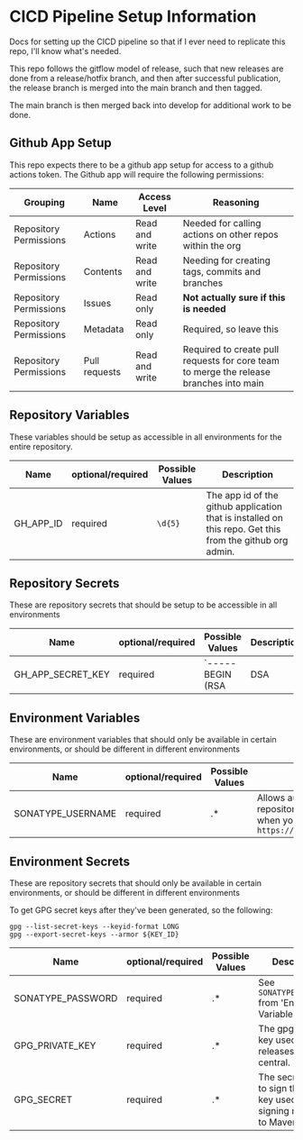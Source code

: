 # CICD Pipeline Setup Information

Docs for setting up the CICD pipeline so that if I ever need to replicate this repo, I'll know what's needed.

This repo follows the gitflow model of release, such that new releases are done from a release/hotfix branch, and then after successful publication, the release branch is merged into the main branch and then tagged.

The main branch is then merged back into develop for additional work to be done.

## Github App Setup

This repo expects there to be a github app setup for access to a github actions token. The Github app will require the following permissions:

| Grouping | Name | Access Level | Reasoning |
| -------- | ---- | ------------ | --------- |
| Repository Permissions | Actions | Read and write | Needed for calling actions on other repos within the org |
| Repository Permissions | Contents | Read and write | Needing for creating tags, commits and branches |
| Repository Permissions | Issues | Read only | **Not actually sure if this is needed** |
| Repository Permissions | Metadata | Read only | Required, so leave this |
| Repository Permissions | Pull requests | Read and write | Required to create pull requests for core team to merge the release branches into main |

## Repository Variables

These variables should be setup as accessible in all environments for the entire repository.

| Name | optional/required | Possible Values | Description | 
| ---- | ----------------- | --------------- | ----------- |
| GH_APP_ID | required | `\d{5}` | The app id of the github application that is installed on this repo. Get this from the github org admin. |

## Repository Secrets

These are repository secrets that should be setup to be accessible in all environments

| Name | optional/required | Possible Values | Description | 
| ---- | ----------------- | --------------- | ----------- |
| GH_APP_SECRET_KEY | required | `-----BEGIN (RSA|DSA|EC|OPENSSH|PGP) PRIVATE KEY-----[\s\S]+?-----END (RSA|DSA|EC|OPENSSH|PGP) PRIVATE KEY-----` | The private key that was given when the app was initially created. It'll be the same private key on every repo. |

## Environment Variables

These are environment variables that should only be available in certain environments, or should be different in different environments

| Name | optional/required | Possible Values | Description | 
| ---- | ----------------- | --------------- | ----------- |
| SONATYPE_USERNAME | required | .* | Allows authentication and publishing to the sonatype repository. Should be the access token username when you sign into `https://s01.oss.sonatype.org/#profile;User%20Token` |

## Environment Secrets

These are repository secrets that should only be available in certain environments, or should be different in different environments

To get GPG secret keys after they've been generated, so the following:

```
gpg --list-secret-keys --keyid-format LONG
gpg --export-secret-keys --armor ${KEY_ID}
```

| Name | optional/required | Possible Values | Description | 
| ---- | ----------------- | --------------- | ----------- |
| SONATYPE_PASSWORD | required | .* | See `SONATYPE_USERNAME` from 'Environment Variables'. |
| GPG_PRIVATE_KEY | required | .* | The gpg private key used to releases to Maven central. |
| GPG_SECRET | required | .* | The secret used to sign the GPG key used for signing releases to Maven central. |

